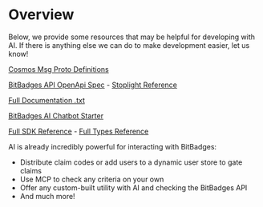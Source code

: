 # Overview

Below, we provide some resources that may be helpful for developing with AI. If there is anything else we can do to make development easier, let us know!

[Cosmos Msg Proto Definitions](https://github.com/BitBadges/bitbadgeschain/tree/master/proto)

[BitBadges API OpenApi Spec](https://github.com/BitBadges/bitbadgesjs/blob/main/packages/bitbadgesjs-sdk/openapi/combined_processed.yaml) - [Stoplight Reference](https://bitbadges.stoplight.io/docs/bitbadges)

[Full Documentation .txt](../../for-llms.txt)

[BitBadges AI Chatbot Starter](https://github.com/BitBadges/bitbadges-ai)

[Full SDK Reference](https://bitbadges.github.io/bitbadgesjs/classes/BitBadgesAPI.html) - [Full Types Reference](https://github.com/BitBadges/bitbadgesjs/blob/main/packages/bitbadgesjs-sdk/type-map/typedoc-output.json)





AI is already incredibly powerful for interacting with BitBadges:

* Distribute claim codes or add users to a dynamic user store to gate claims
* Use MCP to check any criteria on your own
* Offer any custom-built utility with AI and checking the BitBadges API
* And much more!
